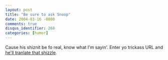 ```yaml
---
layout: post
title: "Be sure to ask Snoop"
date: 2004-03-16 -0800
comments: true
disqus_identifier: 260
categories: [humor]
---
```

Cause his shiznit be fo real, know what I'm sayin'. Enter yo trickass
URL and [he'll tranlate that shizzle](http://www.gizoogle.net/).

